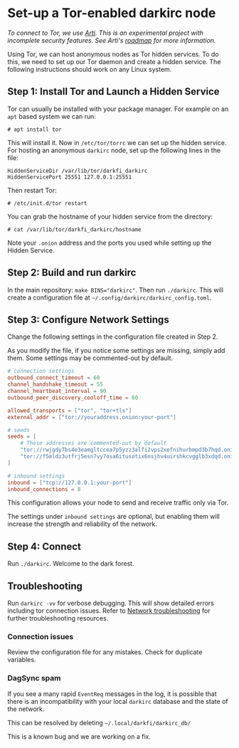 # Set-up a Tor-enabled darkirc node

_To connect to Tor, we use [Arti](https://gitlab.torproject.org/tpo/core/arti). 
This is an experimental project with incomplete security features. See Arti's 
[roadmap](https://gitlab.torproject.org/tpo/core/arti#roadmap) for more 
information._

Using Tor, we can host anonymous nodes as Tor hidden services. To do
this, we need to set up our Tor daemon and create a hidden service.
The following instructions should work on any Linux system.

## Step 1: Install Tor and Launch a Hidden Service

Tor can usually be installed with your package manager. For example
on an `apt` based system we can run:

```
# apt install tor
```

This will install it. Now in `/etc/tor/torrc` we can set up the hidden
service. For hosting an anonymous `darkirc` node, set up the following
lines in the file:

```
HiddenServiceDir /var/lib/tor/darkfi_darkirc
HiddenServicePort 25551 127.0.0.1:25551
```

Then restart Tor:

```
# /etc/init.d/tor restart
```

You can grab the hostname of your hidden service from the directory:

```
# cat /var/lib/tor/darkfi_darkirc/hostname
```

Note your `.onion` address and the ports you used while setting up the
Hidden Service.

## Step 2: Build and run darkirc

In the main repository: `make BINS="darkirc"`. Then run `./darkirc`. This will create 
a configuration file at `~/.config/darkirc/darkirc_config.toml`.

## Step 3: Configure Network Settings

Change the following settings in the configuration file created in Step 2.

As you modify the file, if you notice some settings are missing, simply add them.
Some settings may be commented-out by default.

```toml
# connection settings
outbound_connect_timeout = 60
channel_handshake_timeout = 55
channel_heartbeat_interval = 90
outbound_peer_discovery_cooloff_time = 60

allowed_transports = ["tor", "tor+tls"]
external_addr = ["tor://youraddress.onion:your-port"]

# seeds
seeds = [
    # These addresses are commented-out by default
    "tor://rwjgdy7bs4e3eamgltccea7p5yzz3alfi2vps2xefnihurbmpd3b7hqd.onion:5262",
    "tor://f5mldz3utfrj5esn7vy7osa6itusotix6nsjhv4uirshkcvgglb3xdqd.onion:5262",
]

# inbound settings
inbound = ["tcp://127.0.0.1:your-port"]
inbound_connections = 8
```

This configuration allows your node to send and receive traffic only via Tor.

The settings under `inbound settings` are optional, but enabling them will 
increase the strength and reliability of the network.

## Step 4: Connect

Run `./darkirc`. Welcome to the dark forest.

## Troubleshooting

Run `darkirc -vv` for verbose debugging. This will show detailed errors including
tor connection issues. Refer to 
[Network troubleshooting](../misc/network-troubleshooting.html)
for further troubleshooting resources.

### Connection issues

Review the configuration file for any mistakes. Check for duplicate variables.

### DagSync spam

If you see a many rapid `EventReq` messages in the log, it is possible that there is
an incompatibility with your local `darkirc` database and the state of the network.

This can be resolved by deleting `~/.local/darkfi/darkirc_db/`

This is a known bug and we are working on a fix.
